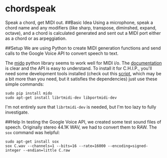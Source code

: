 # chordspeak
Speak a chord, get MIDI out.
##Basic Idea
Using a microphone, speak a chord name and any modifiers (like sharp, transpose, diminshed, expand, octave), and a chord is calculated generated and sent out a MIDI port either as a chord or as arpeggiation. 

##Setup
We are using Python to create MIDI generation functions and send calls to the Google Voice API to convert speech to text. 

The [mido](https://github.com/olemb/mido) python library seems to work well for MIDI i/o. The [documentation](https://mido.readthedocs.io/en/latest/) is clear and the API is easy to understand. To install it for C.H.I.P., you'll need some development tools installed (check out this [script](https://github.com/nyboer/newchipsetup/blob/master/dev.sh), which may be a bit more than you need, but it satisfies the dependencies) just use these simple commands:
```
sudo pip install mido
sudo apt-get install librtmidi-dev libportmidi-dev
```
I'm not entirely sure that `librtmidi-dev` is needed, but I'm too lazy to fully investigate.

##Help
In testing the Google Voice API, we created some test sound files of speech. Originally stereo 44.1K WAV, we had to convert them to RAW. The `sox` command was helpful:
```
sudo apt-get install sox
sox C.wav --channels=1 --bits=16 --rate=16000 --encoding=signed-integer --endian=little C.raw
```
